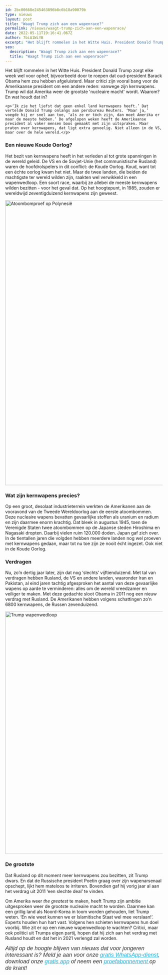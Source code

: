 ```yaml
---
id: 2bc00668e245463896b8c6b18a90079b
type: nieuws
layout: post
title: "Waagt Trump zich aan een wapenrace?"
permalink: /nieuws/waagt-trump-zich-aan-een-wapenrace/
date: 2022-05-11T19:16:41.067Z
author: 7biA1WiYB
excerpt: "Het blijft rommelen in het Witte Huis. President Donald Trump zorgt elke week wel voor ophef, bijvoorbeeld door te roepen dat oud-president Barack Obama hem zou hebben afgeluisterd. Maar critici zijn vooral bang voor de Amerikaanse president om een andere reden: vanwege zijn kernwapens. Trump wil dat Amerika weer de grootste 'nucleaire macht' wordt. Waarom? En wat houdt dat in?  "
seo:
  description: "Waagt Trump zich aan een wapenrace?"
  title: "Waagt Trump zich aan een wapenrace?"
---
```

Het blijft rommelen in het Witte Huis. President Donald Trump zorgt elke week wel voor ophef, bijvoorbeeld door te roepen dat oud-president Barack Obama hem zou hebben afgeluisterd. Maar critici zijn vooral bang voor de Amerikaanse president om een andere reden: vanwege zijn kernwapens. Trump wil dat Amerika weer de grootste 'nucleaire macht' wordt. Waarom? En wat houdt dat in?  

    <p>‘Ik zie het liefst dat geen enkel land kernwapens heeft.’ Dat vertelde Donald Trump onlangs aan persbureau Reuters. ‘Maar ja,’ voegde hij er snel aan toe, ‘als ze er tóch zijn, dan moet Amerika er maar de meeste hebben.’ De afgelopen weken heeft de Amerikaanse president al vaker mensen boos gemaakt met zijn uitspraken. Maar praten over kernwapens, dat ligt extra gevoelig. Niet alleen in de VS, maar over de hele wereld.</p>
<h3>Een nieuwe Koude Oorlog?</h3>
<p>Het bezit van kernwapens heeft in het verleden al tot grote spanningen in de wereld geleid. De VS en de Sovjet-Unie (het communistische Rusland) waren de hoofdrolspelers in dit conflict: de Koude Oorlog. Koud, want tot een échte oorlog kwam het niet. Maar de twee landen, die beiden de machtigste ter wereld wilden zijn, raakten wel verwikkeld in een wapenwedloop. Een soort race, waarbij ze allebei de meeste kernwapens wilden bezitten - voor het geval dat. Op het hoogtepunt, in 1985, zouden er wereldwijd zeventigduizend kernwapens zijn geweest.</p>
<p><div class="media media-element-container media-default"><div id="file-416103" class="file file-image file-image-jpeg">

        
  
  <div class="content">
    <img alt="Atoombomproef op Polynesië" title="Beeld: EPA" height="912" width="1624" class="media-element file-default" data-delta="1" src="https://7dagen.netlify.app/sites/default/files/gdsfgfsdgf.jpg">  </div>

  
</div>
</div>
<div class="kader">
<h3><strong>Wat zijn kernwapens precies?</strong></h3>
<p>Op een groot, desolaat industrieterrein werkten de Amerikanen aan de vooravond van de Tweede Wereldoorlog aan de eerste atoombommen. Deze nucleaire wapens bevatten gevaarlijke stoffen als uranium en radium en zijn daarmee enorm krachtig. Dat bleek in augustus 1945, toen de Verenigde Staten twee atoombommen op de Japanse steden Hiroshima en Nagasaki dropten. Daarbij vielen ruim 120.000 doden. Japan gaf zich over. In de tientallen jaren die volgden hebben meerdere landen nog wel proeven met kernwapens gedaan, maar tot nu toe zijn ze nooit écht ingezet. Ook niet in de Koude Oorlog. </p>
</div>
<h3>Verdragen</h3>
<p>Nu, zo’n dertig jaar later, zijn dat nog ‘slechts’ vijftienduizend. Met tal van verdragen hebben Rusland, de VS en andere landen, waaronder Iran en Pakistan, al eind jaren tachtig afgesproken het aantal van deze gevaarlijke wapens op aarde te verminderen: alles om de wereld vreedzamer en veiliger te maken. Met deze gedachte sloot Obama in 2011 nog een nieuw verdrag met Rusland. De Amerikanen hebben volgens schattingen zo’n 6800 kernwapens, de Russen zevenduizend.</p>
<p><div class="media media-element-container media-default"><div id="file-416104" class="file file-image file-image-jpeg">

        
  
  <div class="content">
    <img alt="Trump wapenwedloop" title="Beeld: EPA" height="776" width="1388" class="media-element file-default" data-delta="1" src="https://7dagen.netlify.app/sites/default/files/ANP-49778110%20%281%29.jpg">  </div>

  
</div>
</div>
<h3>De grootste</h3>
<p>Dat Rusland op dit moment meer kernwapens zou bezitten, zit Trump dwars. En dat de Russische president Poetin graag over zijn wapenarsenaal opschept, lijkt hem mateloos te irriteren. Bovendien gaf hij vorig jaar al aan het verdrag uit 2011 ‘een slechte deal’ te vinden.</p>
<p>Om Amerika weer <c><em>the greatest</em> te maken, heeft Trump zijn ambitie uitgesproken weer de grootste nucleaire macht te worden. Daarmee kan een grillig land als Noord-Korea in toom worden gehouden, liet Trump weten. ‘En wie weet kunnen we er Islamitische Staat wel mee verslaan!’. Experts houden hun hart vast. Volgens hen schieten kernwapens hun doel voorbij. Wie zit er op een nieuwe wapenwedloop te wachten? Critici, maar ook politici uit Trumps eigen partij, hopen dat hij zich aan het verdrag met Rusland houdt en dat het in 2021 verlengd zal worden. </c></p>
<p><em style="box-sizing: inherit; color: rgb(51, 51, 51); font-family: &quot;PT Sans&quot;, sans-serif; font-size: 18px;">Altijd op de hoogte blijven van nieuws dat voor jongeren interessant is? Meld je aan voor onze <a href="https://7dagen.netlify.app/whatsapp" style="box-sizing: inherit; color: rgb(34, 179, 224); transition: color 0.3s ease;">gratis WhatsApp-dienst</a>, download onze <a href="https://7dagen.netlify.app/app" style="box-sizing: inherit; color: rgb(34, 179, 224); transition: color 0.3s ease;">gratis app</a> of neem een <a href="https://abonneren.sevendays.nl/abonneren/abonnementen/ae/artikel" style="box-sizing: inherit; color: rgb(34, 179, 224); transition: color 0.3s ease;">proefabonnement </a>op de krant!</em></p>
  
